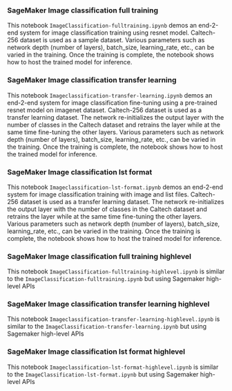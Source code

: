 ### SageMaker Image classification full training
This notebook `ImageClassification-fulltraining.ipynb` demos an end-2-end system for image classification training using resnet model. Caltech-256 dataset is used as a sample dataset. Various parameters such as network depth (number of layers), batch_size, learning_rate, etc., can be varied in the training. Once the training is complete, the notebook shows how to host the trained model for inference.

### SageMaker Image classification transfer learning
This notebook `Imageclassification-transfer-learning.ipynb` demos an end-2-end system for image classification fine-tuning using a pre-trained resnet model on imagenet dataset. Caltech-256 dataset is used as a transfer learning dataset. The network re-initializes the output layer with the number of classes in the Caltech dataset and retrains the layer while at the same time fine-tuning the other layers. Various parameters such as network depth (number of layers), batch_size, learning_rate, etc., can be varied in the training. Once the training is complete, the notebook shows how to host the trained model for inference.

### SageMaker Image classification lst format
This notebook `Imageclassification-lst-format.ipynb` demos an end-2-end system for image classification training with image and list files. Caltech-256 dataset is used as a transfer learning dataset. The network re-initializes the output layer with the number of classes in the Caltech dataset and retrains the layer while at the same time fine-tuning the other layers. Various parameters such as network depth (number of layers), batch_size, learning_rate, etc., can be varied in the training. Once the training is complete, the notebook shows how to host the trained model for inference.

### SageMaker Image classification full training highlevel
This notebook `ImageClassification-fulltraining-highlevel.ipynb` is similar to the `ImageClassification-fulltraining.ipynb` but using Sagemaker high-level APIs

### SageMaker Image classification transfer learning highlevel
This notebook `Imageclassification-transfer-learning-highlevel.ipynb` is similar to the `ImageClassification-transfer-learning.ipynb` but using Sagemaker high-level APIs

### SageMaker Image classification lst format highlevel
This notebook `Imageclassification-lst-format-highlevel.ipynb` is similar to the `ImageClassification-lst-format.ipynb` but using Sagemaker high-level APIs
